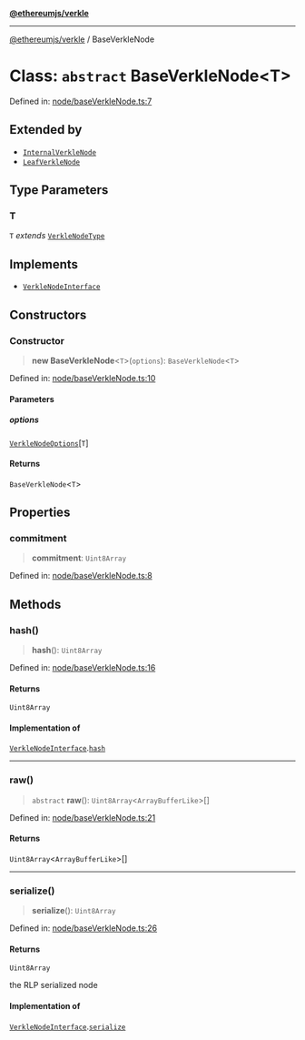 [**@ethereumjs/verkle**](../README.md)

***

[@ethereumjs/verkle](../README.md) / BaseVerkleNode

# Class: `abstract` BaseVerkleNode\<T\>

Defined in: [node/baseVerkleNode.ts:7](https://github.com/ethereumjs/ethereumjs-monorepo/blob/master/packages/verkle/src/node/baseVerkleNode.ts#L7)

## Extended by

- [`InternalVerkleNode`](InternalVerkleNode.md)
- [`LeafVerkleNode`](LeafVerkleNode.md)

## Type Parameters

### T

`T` *extends* [`VerkleNodeType`](../type-aliases/VerkleNodeType.md)

## Implements

- [`VerkleNodeInterface`](../interfaces/VerkleNodeInterface.md)

## Constructors

### Constructor

> **new BaseVerkleNode**\<`T`\>(`options`): `BaseVerkleNode`\<`T`\>

Defined in: [node/baseVerkleNode.ts:10](https://github.com/ethereumjs/ethereumjs-monorepo/blob/master/packages/verkle/src/node/baseVerkleNode.ts#L10)

#### Parameters

##### options

[`VerkleNodeOptions`](../interfaces/VerkleNodeOptions.md)\[`T`\]

#### Returns

`BaseVerkleNode`\<`T`\>

## Properties

### commitment

> **commitment**: `Uint8Array`

Defined in: [node/baseVerkleNode.ts:8](https://github.com/ethereumjs/ethereumjs-monorepo/blob/master/packages/verkle/src/node/baseVerkleNode.ts#L8)

## Methods

### hash()

> **hash**(): `Uint8Array`

Defined in: [node/baseVerkleNode.ts:16](https://github.com/ethereumjs/ethereumjs-monorepo/blob/master/packages/verkle/src/node/baseVerkleNode.ts#L16)

#### Returns

`Uint8Array`

#### Implementation of

[`VerkleNodeInterface`](../interfaces/VerkleNodeInterface.md).[`hash`](../interfaces/VerkleNodeInterface.md#hash)

***

### raw()

> `abstract` **raw**(): `Uint8Array`\<`ArrayBufferLike`\>[]

Defined in: [node/baseVerkleNode.ts:21](https://github.com/ethereumjs/ethereumjs-monorepo/blob/master/packages/verkle/src/node/baseVerkleNode.ts#L21)

#### Returns

`Uint8Array`\<`ArrayBufferLike`\>[]

***

### serialize()

> **serialize**(): `Uint8Array`

Defined in: [node/baseVerkleNode.ts:26](https://github.com/ethereumjs/ethereumjs-monorepo/blob/master/packages/verkle/src/node/baseVerkleNode.ts#L26)

#### Returns

`Uint8Array`

the RLP serialized node

#### Implementation of

[`VerkleNodeInterface`](../interfaces/VerkleNodeInterface.md).[`serialize`](../interfaces/VerkleNodeInterface.md#serialize)
